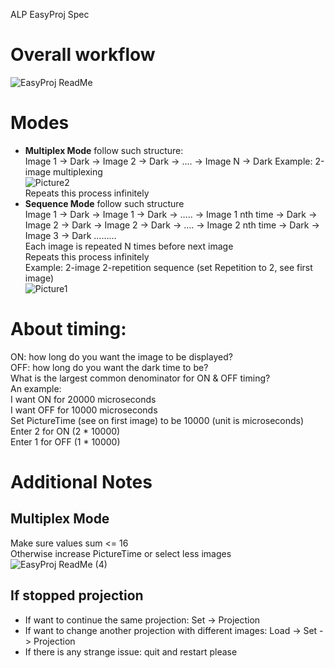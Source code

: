ALP EasyProj Spec
# Overall workflow
![EasyProj ReadMe](https://github.com/user-attachments/assets/20e82a36-c0e2-403d-b620-a52259b6f70b)
# Modes
- **Multiplex Mode** follow such structure: <br>
Image 1 -> Dark -> Image 2 -> Dark -> …. -> Image N -> Dark
Example: 2-image multiplexing <br>
![Picture2](https://github.com/user-attachments/assets/b09854ed-6962-4757-b50c-6dc4a5d28f1a)<br>
Repeats this process infinitely <br>
- **Sequence Mode** follow such structure <br>
Image 1 -> Dark -> Image 1 -> Dark -> ….. -> Image 1 nth time -> Dark -> Image 2 -> Dark -> Image 2 -> Dark -> …. -> Image 2 nth time -> Dark -> Image 3 -> Dark ……… <br>
Each image is repeated N times before next image <br>
Repeats this process infinitely <br>
Example: 2-image 2-repetition sequence (set Repetition to 2, see first image) <br>
![Picture1](https://github.com/user-attachments/assets/96b8a5c1-478d-4863-b902-fc08db69b3af) <br>
# About timing: <br>
ON: how long do you want the image to be displayed? <br>
OFF: how long do you want the dark time to be? <br>
What is the largest common denominator for ON & OFF timing? <br>
An example: <br>
I want ON for 20000 microseconds <br>
I want OFF for 10000 microseconds <br>
Set PictureTime (see on first image) to be 10000 (unit is microseconds) <br>
Enter 2 for ON (2 * 10000) <br>
Enter 1 for OFF (1 * 10000) <br>
# Additional Notes
## Multiplex Mode
Make sure values sum <= 16 <br>
Otherwise increase PictureTime or select less images <br>
![EasyProj ReadMe (4)](https://github.com/user-attachments/assets/b009ad02-e022-43a7-9cb2-bc33759716d7) <br>
## If stopped projection
- If want to continue the same projection: Set -> Projection <br>
- If want to change another projection with different images: Load -> Set -> Projection <br>
- If there is any strange issue: quit and restart please


